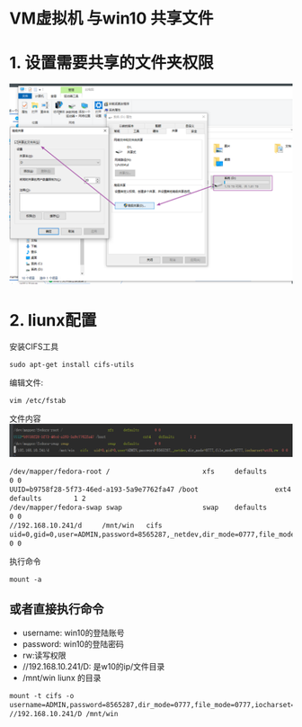 # VM虚拟机 与win10 共享文件

# 1. 设置需要共享的文件夹权限
![](img/1.png)


# 2. liunx配置
安装CIFS工具
```
sudo apt-get install cifs-utils
```

编辑文件:  
```
vim /etc/fstab
```
文件内容
![](img/2.png)
```redshift
/dev/mapper/fedora-root /                       xfs     defaults        0 0
UUID=b9758f28-5f73-46ed-a193-5a9e7762fa47 /boot                   ext4    defaults        1 2
/dev/mapper/fedora-swap swap                    swap    defaults        0 0
//192.168.10.241/d     /mnt/win   cifs   uid=0,gid=0,user=ADMIN,password=8565287,_netdev,dir_mode=0777,file_mode=0777,iocharset=utf8,rw  0 0  
```

执行命令
```
mount -a
```


##  或者直接执行命令

- username: win10的登陆账号
- password: win10的登陆密码
- rw:读写权限
- //192.168.10.241/D: 是w10的ip/文件目录
- /mnt/win  liunx 的目录

```redshift
mount -t cifs -o username=ADMIN,password=8565287,dir_mode=0777,file_mode=0777,iocharset=utf8,rw //192.168.10.241/D /mnt/win
```
















